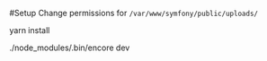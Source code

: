 #Setup
Change permissions for `/var/www/symfony/public/uploads/`

yarn install

./node_modules/.bin/encore dev
